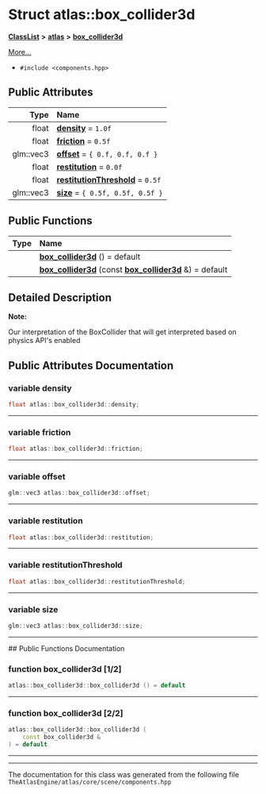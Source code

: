 

# Struct atlas::box\_collider3d



[**ClassList**](annotated.md) **>** [**atlas**](namespaceatlas.md) **>** [**box\_collider3d**](structatlas_1_1box__collider3d.md)



[More...](#detailed-description)

* `#include <components.hpp>`





















## Public Attributes

| Type | Name |
| ---: | :--- |
|  float | [**density**](#variable-density)   = `1.0f`<br> |
|  float | [**friction**](#variable-friction)   = `0.5f`<br> |
|  glm::vec3 | [**offset**](#variable-offset)   = `{ 0.f, 0.f, 0.f }`<br> |
|  float | [**restitution**](#variable-restitution)   = `0.0f`<br> |
|  float | [**restitutionThreshold**](#variable-restitutionthreshold)   = `0.5f`<br> |
|  glm::vec3 | [**size**](#variable-size)   = `{ 0.5f, 0.5f, 0.5f }`<br> |
















## Public Functions

| Type | Name |
| ---: | :--- |
|   | [**box\_collider3d**](#function-box_collider3d-12) () = default<br> |
|   | [**box\_collider3d**](#function-box_collider3d-22) (const [**box\_collider3d**](structatlas_1_1box__collider3d.md) &) = default<br> |




























## Detailed Description




**Note:**

Our interpretation of the BoxCollider that will get interpreted based on physics API's enabled 





    
## Public Attributes Documentation




### variable density 

```C++
float atlas::box_collider3d::density;
```




<hr>



### variable friction 

```C++
float atlas::box_collider3d::friction;
```




<hr>



### variable offset 

```C++
glm::vec3 atlas::box_collider3d::offset;
```




<hr>



### variable restitution 

```C++
float atlas::box_collider3d::restitution;
```




<hr>



### variable restitutionThreshold 

```C++
float atlas::box_collider3d::restitutionThreshold;
```




<hr>



### variable size 

```C++
glm::vec3 atlas::box_collider3d::size;
```




<hr>
## Public Functions Documentation




### function box\_collider3d [1/2]

```C++
atlas::box_collider3d::box_collider3d () = default
```




<hr>



### function box\_collider3d [2/2]

```C++
atlas::box_collider3d::box_collider3d (
    const box_collider3d &
) = default
```




<hr>

------------------------------
The documentation for this class was generated from the following file `TheAtlasEngine/atlas/core/scene/components.hpp`

